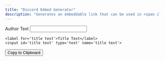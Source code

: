 ```yaml
---
title: "Discord Embed Generator"
description: "Generates an embeddable link that can be used in <span class='accent'>Discord</span>.<br>Use this tool <span class='accent'>at your own risk</span>."
---
```


<link rel='stylesheet' href='/scss/zalgo.css'>

<form>
	<label for='author text'>Author Text</label>
	<input id='author text' type='text' name='author text'>
	
	<label for='title text'>Title Text</label>
	<input id='title text' type='text' name='title text'>
</form>

<div style='width: 100%' class='center'>
	<button style='margin-bottom: 0' class='btn' type='button' onclick='copy()'>Copy to Clipboard</button>
</div>

<script src='/js/discord-embed.js'></script>
